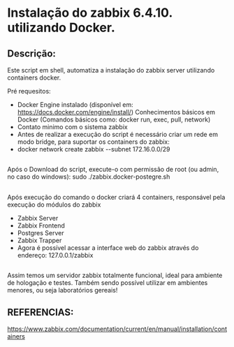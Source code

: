 # Instalação do zabbix 6.4.10. utilizando Docker.

## Descrição:
Este script em shell, automatiza a instalação do zabbix server utilizando containers docker.

Pré requesitos:

- Docker Engine instalado (disponível em: https://docs.docker.com/engine/install/)
Conhecimentos básicos em Docker (Comandos básicos como: docker run, exec, pull, network)
- Contato minimo com o sistema zabbix
- Antes de realizar a execução do script é necessário criar um rede em modo bridge, para suportar os containers do zabbix:
- docker network create zabbix --subnet 172.16.0.0/29
##

Após o Download do script, execute-o com permissão de root (ou admin, no caso do windows):
sudo ./zabbix.docker-postegre.sh
##
Após execução do comando o docker criará 4 containers, responsável pela execução do módulos do zabbix

- Zabbix Server
- Zabbix Frontend
- Postgres Server
- Zabbix Trapper
- Agora é possível acessar a interface web do zabbix através do endereço:
127.0.0.1/zabbix
##

Assim temos um servidor zabbix totalmente funcional, ideal para ambiente de hologação e testes. Também sendo possível utilizar em ambientes menores, ou seja laboratórios gereais!

## REFERENCIAS:
https://www.zabbix.com/documentation/current/en/manual/installation/containers
